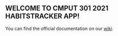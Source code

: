 WELCOME TO  CMPUT 301 2021 HABITSTRACKER APP!
-----------------------------------------------------------------------------------------------------------------------------------------------------------------------

You can find the official documentation on our [wiki](https://github.com/CMPUT301F21T49/HabitsTracker/wiki).
